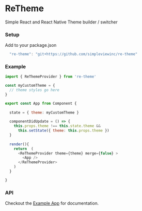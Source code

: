 # ReTheme
Simple React and React Native Theme builder / switcher

### Setup
Add to your package.json

  ```js
    "re-theme": "git+https://github.com/simpleviewinc/re-theme"
  ```

### Example 
```js
import { ReThemeProvider } from 're-theme'

const myCustomTheme = {
  // theme styles go here
}

export const App from Component {
  
  state = { theme: myCustomTheme }
  
  componentDidUpdate = () => {
    this.props.theme !== this.state.theme &&
      this.setState({ theme: this.props.theme })
  }
  
  render(){
    return  (
      <ReThemeProvider theme={theme} merge={false} >
        <App />
      </ReThemeProvider>
    )
  }

}
```

### API
Checkout the [Example App](https://simpleviewinc.github.io/re-theme/) for documentation.

